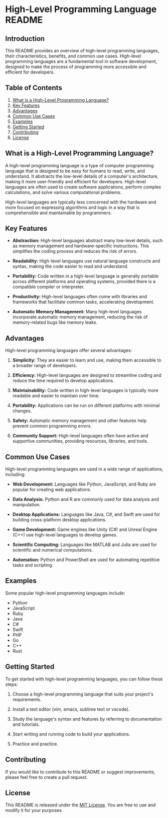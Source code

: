 # High-Level Programming Language README

## Introduction

This README provides an overview of high-level programming languages, their characteristics, benefits, and common use cases. High-level programming languages are a fundamental tool in software development, designed to make the process of programming more accessible and efficient for developers.

## Table of Contents

1. [What is a High-Level Programming Language?](#what-is-a-high-level-programming-language)
2. [Key Features](#key-features)
3. [Advantages](#advantages)
4. [Common Use Cases](#common-use-cases)
5. [Examples](#examples)
6. [Getting Started](#getting-started)
7. [Contributing](#contributing)
8. [License](#license)

## What is a High-Level Programming Language?

A high-level programming language is a type of computer programming language that is designed to be easy for humans to read, write, and understand. It abstracts the low-level details of a computer's architecture, making it more user-friendly and efficient for developers. High-level languages are often used to create software applications, perform complex calculations, and solve various computational problems.

High-level languages are typically less concerned with the hardware and more focused on expressing algorithms and logic in a way that is comprehensible and maintainable by programmers.

## Key Features

- **Abstraction:** High-level languages abstract many low-level details, such as memory management and hardware-specific instructions. This simplifies the coding process and reduces the risk of errors.

- **Readability:** High-level languages use natural language constructs and syntax, making the code easier to read and understand.

- **Portability:** Code written in a high-level language is generally portable across different platforms and operating systems, provided there is a compatible compiler or interpreter.

- **Productivity:** High-level languages often come with libraries and frameworks that facilitate common tasks, accelerating development.

- **Automatic Memory Management:** Many high-level languages incorporate automatic memory management, reducing the risk of memory-related bugs like memory leaks.

## Advantages

High-level programming languages offer several advantages:

1. **Simplicity:** They are easier to learn and use, making them accessible to a broader range of developers.

2. **Efficiency:** High-level languages are designed to streamline coding and reduce the time required to develop applications.

3. **Maintainability:** Code written in high-level languages is typically more readable and easier to maintain over time.

4. **Portability:** Applications can be run on different platforms with minimal changes.

5. **Safety:** Automatic memory management and other features help prevent common programming errors.

6. **Community Support:** High-level languages often have active and supportive communities, providing resources, libraries, and tools.

## Common Use Cases

High-level programming languages are used in a wide range of applications, including:

- **Web Development:** Languages like Python, JavaScript, and Ruby are popular for creating web applications.

- **Data Analysis:** Python and R are commonly used for data analysis and manipulation.

- **Desktop Applications:** Languages like Java, C#, and Swift are used for building cross-platform desktop applications.

- **Game Development:** Game engines like Unity (C#) and Unreal Engine (C++) use high-level languages to develop games.

- **Scientific Computing:** Languages like MATLAB and Julia are used for scientific and numerical computations.

- **Automation:** Python and PowerShell are used for automating repetitive tasks and scripting.

## Examples

Some popular high-level programming languages include:

- Python
- JavaScript
- Ruby
- Java
- C#
- Swift
- PHP
- Go
- C++
- Rust

## Getting Started

To get started with high-level programming languages, you can follow these steps:

1. Choose a high-level programming language that suits your project's requirements.

2. Install a text editor (vim, emacs, sublime text or vscode).

3. Study the language's syntax and features by referring to documentation and tutorials.

4. Start writing and running code to build your applications.

5. Practice and practice.

## Contributing

If you would like to contribute to this README or suggest improvements, please feel free to create a pull request.

## License

This README is released under the [MIT License](LICENSE). You are free to use and modify it for your purposes.
